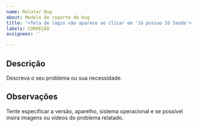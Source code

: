 ```yaml
---
name: Relatar Bug
about: Modelo de reporte de bug
title: "<Tela de login não aparece ao clicar em 'Já possuo Id Saúde'> ..."
labels: CORREÇÃO
assignees: ''

---
```


## **Descrição**
Descreva o seu problema ou sua necessidade.

## **Observações**
Tente especificar a versão, aparelho, sistema operacional e se possível insira imagens ou vídeos do problema relatado.
